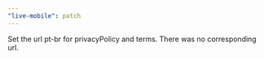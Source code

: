 ```yaml
---
"live-mobile": patch
---
```


Set the url pt-br for privacyPolicy and terms. There was no corresponding url.
